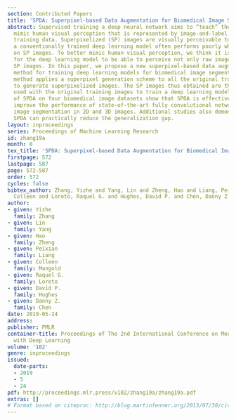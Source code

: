 ```yaml
---
section: Contributed Papers
title: 'SPDA: Superpixel-based Data Augmentation for Biomedical Image Segmentation'
abstract: Supervised training a deep neural network aims to “teach” the network to
  mimic human visual perception that is represented by image-and-label pairs in the
  training data. Superpixelized (SP) images are visually perceivable to humans, but
  a conventionally trained deep learning model often performs poorly when working
  on SP images. To better mimic human visual perception, we think it is desirable
  for the deep learning model to be able to perceive not only raw images but also
  SP images. In this paper, we propose a new superpixel-based data augmentation (SPDA)
  method for training deep learning models for biomedical image segmentation. Our
  method applies a superpixel generation scheme to all the original training images
  to generate superpixelized images. The SP images thus obtained are then jointly
  used with the original training images to train a deep learning model. Our experiments
  of SPDA on four biomedical image datasets show that SPDA is effective and can consistently
  improve the performance of state-of-the-art fully convolutional networks for biomedical
  image segmentation in 2D and 3D images. Additional studies also demonstrate that
  SPDA can practically reduce the generalization gap.
layout: inproceedings
series: Proceedings of Machine Learning Research
id: zhang19a
month: 0
tex_title: 'SPDA: Superpixel-based Data Augmentation for Biomedical Image Segmentation'
firstpage: 572
lastpage: 587
page: 572-587
order: 572
cycles: false
bibtex_author: Zhang, Yizhe and Yang, Lin and Zheng, Hao and Liang, Peixian and Mangold,
  Colleen and Loreto, Raquel G. and Hughes, David P. and Chen, Danny Z.
author:
- given: Yizhe
  family: Zhang
- given: Lin
  family: Yang
- given: Hao
  family: Zheng
- given: Peixian
  family: Liang
- given: Colleen
  family: Mangold
- given: Raquel G.
  family: Loreto
- given: David P.
  family: Hughes
- given: Danny Z.
  family: Chen
date: 2019-05-24
address: 
publisher: PMLR
container-title: Proceedings of The 2nd International Conference on Medical Imaging
  with Deep Learning
volume: '102'
genre: inproceedings
issued:
  date-parts:
  - 2019
  - 5
  - 24
pdf: http://proceedings.mlr.press/v102/zhang19a/zhang19a.pdf
extras: []
# Format based on citeproc: http://blog.martinfenner.org/2013/07/30/citeproc-yaml-for-bibliographies/
---
```

